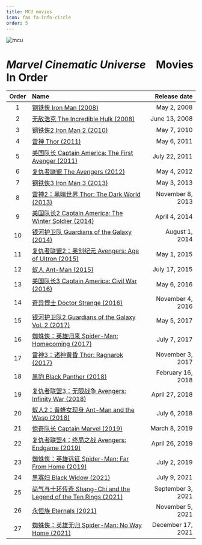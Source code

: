 ```yaml
---
title: MCU movies
icon: fas fa-info-circle
order: 5
---
```



![mcu](/movie/mcu.png)

# *Marvel Cinematic Universe &ensp;* <b style="color: var(--primary);">Movies In Order</b>

| Order    | Name                      | Release date |
| :-: | :------------------------ | -----------: |
| 1 | [钢铁侠 Iron Man (2008)](/posts/iron-man-1/)  | May 2, 2008 |
| 2 | [无敌浩克 The Incredible Hulk (2008)](/posts/hulk/) | June 13, 2008 |
| 3 | [钢铁侠2 Iron Man 2 (2010)](/posts/iron-man-2/) | May 7, 2010 |
| 4 | [雷神 Thor (2011)](/posts/thor-1/) | May 6, 2011 |
| 5 | [美国队长 Captain America: The First Avenger (2011)](/posts/captain-america-1/) | July 22, 2011 |
| 6 | [复仇者联盟 The Avengers (2012)](/posts/avengers-1/) | May 4, 2012 |
| 7 | [钢铁侠3 Iron Man 3 (2013)](/posts/iron-man-3/) | May 3, 2013 |
| 8 | [雷神2：黑暗世界 Thor: The Dark World (2013)](/posts/thor-2/) | November 8, 2013	 |
| 9 | [美国队长2 Captain America: The Winter Soldier (2014)](/posts/captain-america-2/) | April 4, 2014	 |
| 10 | [银河护卫队 Guardians of the Galaxy (2014)](/posts/guardians-of-the-galaxy-1/) | August 1, 2014	 |
| 11 | [复仇者联盟2：奥创纪元 Avengers: Age of Ultron (2015)](/posts/avengers-2/) | May 1, 2015	 |
| 12 | [蚁人 Ant-Man (2015)](/posts/ant-man-1/) | July 17, 2015	 |
| 13 | [美国队长3 Captain America: Civil War (2016)](/posts/captain-america-3/) | May 6, 2016	 |
| 14 | [奇异博士 Doctor Strange (2016)](/posts/doctor-strange/) | November 4, 2016	 |
| 15 | [银河护卫队2 Guardians of the Galaxy Vol. 2 (2017)](/posts/guardians-of-the-galaxy-2/) | May 5, 2017	 |
| 16 | [蜘蛛侠：英雄归来 Spider-Man: Homecoming (2017)](/posts/spider-man-1/) | July 7, 2017	 |
| 17 | [雷神3：诸神黄昏 Thor: Ragnarok (2017)](/posts/thor-3/) | November 3, 2017	 |
| 18 | [黑豹 Black Panther (2018)](/posts/black-panther/) | February 16, 2018	 |
| 19 | [复仇者联盟3：无限战争 Avengers: Infinity War (2018)](/posts/avengers-3/) | April 27, 2018	 |
| 20 | [蚁人2：黄蜂女现身 Ant-Man and the Wasp (2018)](/posts/ant-man-2/) | July 6, 2018	 |
| 21 | [惊奇队长 Captain Marvel (2019)](/posts/captain-marvel/) | March 8, 2019	 |
| 22 | [复仇者联盟4：终局之战 Avengers: Endgame (2019)](/posts/avengers-4/) | April 26, 2019	 |
| 23 | [蜘蛛侠：英雄远征 Spider-Man: Far From Home (2019)](/posts/spider-man-2/) | July 2, 2019	 |
| 24 | [黑寡妇 Black Widow (2021)](/posts/black-widow/) | July 9, 2021 |
| 25 | [尚气与十环传奇 Shang-Chi and the Legend of the Ten Rings (2021)](/posts/shang-chi/) | September 3, 2021	 |
| 26 | [永恒族 Eternals (2021)]() | November 5, 2021	 |
| 27 | [蜘蛛侠：英雄无归 Spider-Man: No Way Home (2021)](/posts/spiderman-3-TS/) | December 17, 2021	 |
